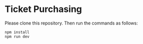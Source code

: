 # Ticket Purchasing

Please clone this repository. Then run the commands as follows:
```
npm install
npm run dev
```
